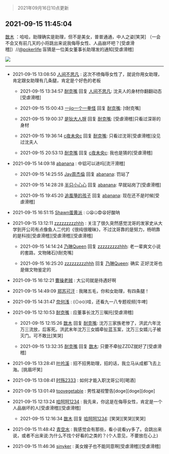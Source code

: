 > 2021年09月16日10点更新
<link rel="stylesheet" href="https://cdn.jsdelivr.net/gh/taotie6/sampleJSON@main/css/photo_show.css">
<meta name="referrer" content="no-referrer" />


 ## 2021-09-15 11:45:04 

 [㪚木](https://www.coolapk.com/feed/29997929?shareKey=MWViM2JlNTE2NzU4NjE0MTZmN2U~) ：哈哈，助理确实是助理，但不是美女，普普通通，中人之姿[笑哭]
（一会不会又有前几天的小将跳出来说我侮辱女性、人品崩坏吧？[受虐滑稽]）//<a class="feed-link-uname" href="/u/pokerlife">@pokerlife</a>:盲猜是一位美女董事长助理发的通知[受虐滑稽] 

<div class="album">
<img class="img-item" src="http://image.coolapk.com/feed/2019/0507/23/1081091_4586_1095@230x167.gif" />
</div>

 ------- 

- 2021-09-15 13:08:50 [人间不思凡](uid=2080265) : 这次不喷侮辱女性了，就说你用女助理，肯定跟女助理有几条腿，肯定是个好色的老板 

    - 2021-09-15 13:34:57 [耐克嘴](uid=2731345) 回复 [人间不思凡](uid=2080265): 沈夫人的身材你翻翻动态[受虐滑稽] 

    - 2021-09-15 15:00:43 [一jio一个一拳怪](uid=1523025) 回复 [耐克嘴](uid=2731345): [t耐克嘴] 

    - 2021-09-15 19:00:37 [是狄大人呀](uid=941046) 回复 [耐克嘴](uid=2731345): [受虐滑稽]只看过深哥的身材 

    - 2021-09-15 19:36:14 [c夜未央c](uid=2817903) 回复 [耐克嘴](uid=2731345): 只看过沈哥[受虐滑稽]没见过沈夫人 

    - 2021-09-15 20:53:13 [耐克嘴](uid=2731345) 回复 [c夜未央c](uid=2817903): 我也是猜的[受虐滑稽] 

- 2021-09-15 14:09:18 [abanana](uid=1860197) : 中铝可以进吗[流汗滑稽] 

    - 2021-09-15 14:25:55 [Jay周杰倫](uid=1010273) 回复 [abanana](uid=1860197): 罚站了 

    - 2021-09-15 14:28:28 [半只小心心](uid=1559932) 回复 [abanana](uid=1860197): 早就站岗了[受虐滑稽] 

    - 2021-09-15 19:45:20 [追風箏的孩子](uid=783549) 回复 [abanana](uid=1860197): 现在还不是时候[受虐滑稽] 

- 2021-09-15 16:51:15 [Shawn蛋黄派](uid=2642278) : 🤐😫🤐😨😫好酸呐 

- 2021-09-15 13:12:11 [zzzzzzzzzhhh](uid=3614385) : 关注了很久突然感觉沈哥的发家史从大学到开公司有点像鱼人二代的《很纯很暧昧》，不过沈哥靠的是努力，杨明靠的是科技[受虐滑稽][受虐滑稽][受虐滑稽] 

    - 2021-09-15 14:14:24 [乃琳Queen](uid=2370903) 回复 [zzzzzzzzzhhh](uid=3614385): 老一辈爽文小说的套路，文物赌石[t耐克嘴] 

    - 2021-09-15 16:25:20 [zzzzzzzzzhhh](uid=3614385) 回复 [乃琳Queen](uid=2370903): 确实 正好沈哥也是做文物鉴定的 

- 2021-09-15 16:12:21 [曹操老贼](uid=2130194) : 大公司就是待遇好啊 

- 2021-09-15 14:49:09 [郑苏可汗](uid=678781) : 我赌五毛，你和女助理，有四条腿！ 

- 2021-09-15 14:31:47 [奈何浅](uid=1884562) : (⊙o⊙)哇，还看九一八专题视频[牛啤] 

- 2021-09-15 12:10:53 [耐克嘴](uid=2731345) : 应董事长沈万三嘱托[受虐滑稽] 

    - 2021-09-15 12:15:26 [㪚木](uid=1081091) 回复 [耐克嘴](uid=2731345): 沈万三家族老惨了，洪武六年沈万三流放，后客死。洪武末年沈万三女婿牵扯蓝玉案，沈万三女婿儿子被灭门。可不敢比[笑哭] 

    - 2021-09-15 13:32:35 [耐克嘴](uid=2731345) 回复 [㪚木](uid=1081091): 只要不牵扯ZZDZ就好了[受虐滑稽] 

- 2021-09-15 13:28:41 [叶吟溪](uid=426664) : 招不招男助理，招的话，我立马从成都飞去上海。[挑眉坏笑] 

- 2021-09-15 13:08:41 [时殇2333](uid=615479) : 如何才能入职沈哥公司[喝酒] 

- 2021-09-15 13:01:49 [toovegetable](uid=2180995) : 男性凝视警告[doge][doge][doge] 

- 2021-09-15 12:13:24 [哈呵呵1234](uid=2413755) : 我先来，你这是在侮辱女性，肯定是一个人品崩坏的人[受虐滑稽][受虐滑稽] 

    - 2021-09-15 12:16:34 [㪚木](uid=1081091) 回复 [哈呵呵1234](uid=2413755): [笑哭][笑哭][笑哭] 

- 2021-09-15 11:48:42 [青空水](uid=2178733) : 我感觉会有那些，看小说看yy多了。会跳出来说，或者不出来说:为什么不找个好看的之类的？(个人意见，不要放在心上) 

- 2021-09-15 11:46:36 [sinyker](uid=684334) : 美女嫂子也不能同意啊[受虐滑稽][受虐滑稽] 


